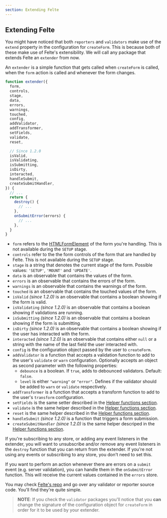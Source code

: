 ```yaml
---
section: Extending Felte
---
```


## Extending Felte

You might have noticed that both `reporters` and `validators` make use of the `extend` property in the configuration for `createForm`. This is because both of these make use of Felte's extensibility. We will call any package that extends Felte an `extender` from now.

An `extender` is a simple function that gets called when `createForm` is called, when the `form` action is called and whenever the form changes.

```javascript
function extender({
  form,
  controls,
  stage,
  data,
  errors,
  warnings,
  touched,
  config,
  addValidator,
  addTransformer,
  setFields,
  validate,
  reset,

  // Since 1.2.0
  isValid,
  isValidating,
  isSubmitting,
  isDirty,
  interacted,
  handleSubmit,
  createSubmitHandler,
}) {
  // ...
  return {
    destroy() {
      // ...
    },
    onSubmitError(errors) {
      // ...
    },
  }
}
```

- `form` refers to the [HTMLFormElement](https://developer.mozilla.org/en-US/docs/Web/API/HTMLFormElement) of the form you're handling. This is not available during the `SETUP` stage.
- `controls` refer to the the form controls of the form that are handled by Felte. This is not available during the `SETUP` stage.
- `stage` is a string that denotes the current stage of the form. Possible values: `'SETUP'`, `'MOUNT'` and `'UPDATE'`.
- `data` is an observable that contains the values of the form.
- `errors` is an observable that contains the errors of the form.
- `warnings` is an observable that contains the warnings of the form.
- `touched` is an observable that contains the touched values of the form.
- `isValid` _(since 1.2.0)_ is an observable that contains a boolean showing if the form is valid.
- `isValidating` _(since 1.2.0)_ is an observable that contains a boolean showing if validations are running.
- `isSubmitting` _(since 1.2.0)_ is an observable that contains a boolean showing if the form is submitting.
- `isDirty` _(since 1.2.0)_ is an observable that contains a boolean showing if the user has interacted with the form.
- `interacted` _(since 1.2.0)_ is an observable that contains either `null` or a string with the name of the last field the user interacted with.
- `config` is the configuration object passed by the user to `createForm`.
- `addValidator` is a function that accepts a validation function to add to the user's `validate` or `warn` configuration. Optionally accepts an object as second parameter with the following properties:
  - `debounce` is a boolean. If `true`, adds to debounced validators. Default: `false`.
  - `level` is either `"warning"` or `"error"`. Defines if the validator should be added to `warn` or `validate` respectively.
- `addTransformer` is a function that accepts a transform function to add to the user's `transform` configuration.
- `setFields` is the same setter described in the [Helper functions section](/docs/solid/helper-functions#setters).
- `validate` is the same helper described in the [Helper functions section](/docs/solid/helper-functions#validate).
- `reset` is the same helper described in the [Helper functions section](/docs/solid/helper-functions#reset).
- `handleSubmit` _(since 1.2.0)_ is a function that triggers a form submission.
- `createSubmitHandler` _(since 1.2.0)_ is the same helper descriped in the [Helper functions section](/docs/solid/helper-functions#createsubmithandler).

If you're subscribing to any store, or adding any event listeners in the extender, you will want to unsubscribe and/or remove any event listeners in the `destroy` function that you can return from the extender. If you're not using any events or subscribing to any store, you don't need to set this.

If you want to perform an action whenever there are errors on a `submit` event (e.g. server validation), you can handle them in the `onSubmitError` function. This will receive the current values contained in the `errors` store.

You may check [Felte's repo](https://github.com/pablo-abc/felte) and go over any validator or reporter source code. You'll find they're quite simple.

> **NOTE**: If you check the `validator` packages you'll notice that you **can** change the signature of the configuration object for `createForm` in order for it to be used by your extender.
